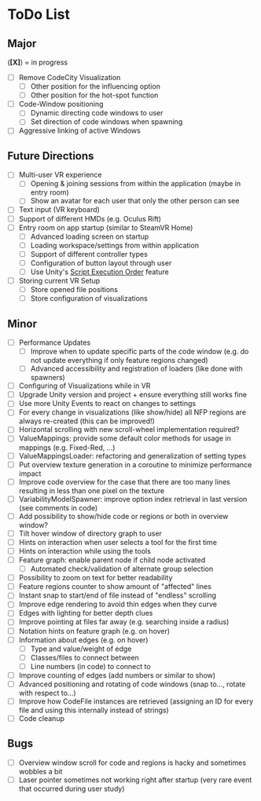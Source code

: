 # ToDo List

## Major

(**[X]**) = in progress

- [ ] Remove CodeCity Visualization
  - [ ] Other position for the influencing option
  - [ ] Other position for the hot-spot function
- [ ] Code-Window positioning
  - [ ] Dynamic directing code windows to user
  - [ ] Set direction of code windows when spawning
- [ ] Aggressive linking of active Windows

## Future Directions
- [ ] Multi-user VR experience
  - [ ] Opening & joining sessions from within the application (maybe in entry room)
  - [ ] Show an avatar for each user that only the other person can see
- [ ] Text input (VR keyboard)
- [ ] Support of different HMDs (e.g. Oculus Rift)
- [ ] Entry room on app startup (similar to SteamVR Home)
  - [ ] Advanced loading screen on startup
  - [ ] Loading workspace/settings from within application
  - [ ] Support of different controller types
  - [ ] Configuration of button layout through user
  - [ ] Use Unity's [Script Execution Order](https://docs.unity3d.com/Manual/class-MonoManager.html) feature
- [ ] Storing current VR Setup
  - [ ] Store opened file positions
  - [ ] Store configuration of visualizations

## Minor
- [ ] Performance Updates
  - [ ] Improve when to update specific parts of the code window (e.g. do not update everything if only feature regions changed)
  - [ ] Advanced accessibility and registration of loaders (like done with spawners)
- [ ] Configuring of Visualizations while in VR
- [ ] Upgrade Unity version and project + ensure everything still works fine
- [ ] Use more Unity Events to react on changes to settings
- [ ] For every change in visualizations (like show/hide) all NFP regions are always re-created (this can be improved!)
- [ ] Horizontal scrolling with new scroll-wheel implementation required?
- [ ] ValueMappings: provide some default color methods for usage in mappings (e.g. Fixed-Red, ...)
- [ ] ValueMappingsLoader: refactoring and generalization of setting types
- [ ] Put overview texture generation in a coroutine to minimize performance impact
- [ ] Improve code overview for the case that there are too many lines resulting in less than one pixel on the texture
- [ ] VariabilityModelSpawner: improve option index retrieval in last version (see comments in code)
- [ ] Add possibility to show/hide code or regions or both in overview window?
- [ ] Tilt hover window of directory graph to user
- [ ] Hints on interaction when user selects a tool for the first time
- [ ] Hints on interaction while using the tools
- [ ] Feature graph: enable parent node if child node activated
  - [ ] Automated check/validation of alternate group selection
- [ ] Possibility to zoom on text for better readability
- [ ] Feature regions counter to show amount of "affected" lines
- [ ] Instant snap to start/end of file instead of "endless" scrolling
- [ ] Improve edge rendering to avoid thin edges when they curve
- [ ] Edges with lighting for better depth clues
- [ ] Improve pointing at files far away (e.g. searching inside a radius)
- [ ] Notation hints on feature graph (e.g. on hover)
- [ ] Information about edges (e.g. on hover)
  - [ ] Type and value/weight of edge
  - [ ] Classes/files to connect between
  - [ ] Line numbers (in code) to connect to
- [ ] Improve counting of edges (add numbers or similar to show)
- [ ] Advanced positioning and rotating of code windows (snap to..., rotate with respect to...)
- [ ] Improve how CodeFile instances are retrieved (assigning an ID for every file and using this internally instead of strings)
- [ ] Code cleanup

## Bugs
- [ ] Overview window scroll for code and regions is hacky and sometimes wobbles a bit
- [ ] Laser pointer sometimes not working right after startup (very rare event that occurred during user study)
